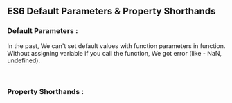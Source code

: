 ## ES6 Default Parameters & Property Shorthands

### Default Parameters :

In the past, We can't set default values with function parameters in function. Without assigning variable if you call the function, We got error (like - NaN, undefined).

&nbsp;
&nbsp;

### Property Shorthands :